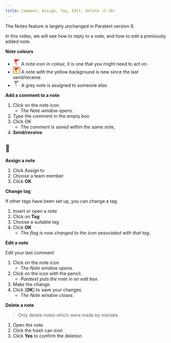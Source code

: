 ```yaml
---
title: Comment, Assign, Tag, Edit, Delete (2.5b)
---
```

The Notes feature is largely unchanged in Paratext version 9.

In this video, we will see how to reply to a note, and how to edit a previously added note.

**Note colours**

- ![](../../media/af2265719adde77e6c37fe29d53837a0.png) A note icon in colour, it is one that you might need to act on.
- ![](../../media/d75a709de0625acdd2d5606b881713c7.jpeg) 
A note with the yellow background is new since the last send/receive.
- ![](../../media/52011900797d9603380805140bdf824b.png) A grey note is assigned to someone else.

**Add a comment to a note**

1.  Click on the note icon.
     -  *The Note window opens*.
1.  Type the comment in the empty box.
1.  Click OK
      -  *The comment is saved within the same note*,
1.  **Send/receive**.

## :page_facing_up:

**Assign a note**

1.  Click Assign to
1.  Choose a team member
1.  Click **OK**

**Change tag**

If other tags have been set up, you can change a tag.

1.  Insert or open a note
1.  Click on **Tag**
1.  Choose a suitable tag
1.  Click **OK**
    -  *The flag is now changed to the icon associated with that tag*.

**Edit a note**

Edit your last comment

1.  Click on the note icon
    -  *The Note window opens*.
1.  Click on the icon with the pencil.
    -  *Paratext puts the note in an edit box*.
1.  Make the change.
1.  Click [**OK**] to save your changes.
    -  *The Note window closes*.


**Delete a note**

> Only delete notes which were made by mistake.

1.  Open the note
1.  Click the trash can icon
1.  Click **Yes** to confirm the deletion
